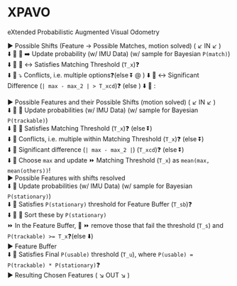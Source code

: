 # XPAVO
eXtended Probabilistic Augmented Visual Odometry

▶️ Possible Shifts (Feature -> Possible Matches, motion solved) ( ↙️ IN ↙️ )<br>
⬇️ 🔄 🔄 ➡️ Update probability (w\/ IMU Data) (w\/ sample for Bayesian `P(match)`)<br>
⬇️ 🔄 🔄 ↔️ Satisfies Matching Threshold (`T_x`)❓<br>
⬇️ 🔄 ⤵️ Conflicts, i.e. multiple options❓(else ⏬ @ )
⬇️ 🔄 ↔️ Significant Difference (`| max - max_2 | > T_xcd`)❓ (else )
⬇️ 🔄 : 

▶️ Possible Features and their Possible Shifts (motion solved) ( ↙️ IN ↙️ )<br>
⬇️ 🔄 🔄 Update probabilities (w\/ IMU Data) (w\/ sample for Bayesian `P(trackable)`)<br>
⬇️ 🔄 🔄 Satisfies Matching Threshold (`T_x`)❓ (else ⏬)<br>
⬇️ 🔄 Conflicts, i.e. multiple within Matching Threshold (`T_x`)❓ (else ⏬)<br>
⬇️ 🔄 Significant difference (`| max - max_2 |`) (`T_xcd`)❓ (else ⏬)<br>
⬇️ 🔄 Choose `max` and update ⏩ Matching Threshold (`T_x`) as `mean(max, mean(others))`!<br>
▶️ Possible Features with shifts resolved<br>
⬇️ 🔄 Update probabilities (w\/ IMU Data) (w\/ sample for Bayesian `P(stationary)`)<br>
⬇️ 🔄 Satisfies `P(stationary)` threshold for Feature Buffer (`T_sb`)❓<br>
⬇️ 🔄 🔀 Sort these by `P(stationary)`<br>
⏩ In the Feature Buffer, 🔄 ⏩ remove those that fail the threshold (`T_s`) and `P(trackable) >= T_x`❓(else ⬇️)<br>
▶️ Feature Buffer<br>
⬇️ 🔄 Satisfies Final `P(usable)` threshold (`T_u`), where `P(usable) = P(trackable) * P(stationary)`❓<br>
▶️ Resulting Chosen Features ( ↘️ OUT ↘️ )<br>
